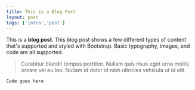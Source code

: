 ```yaml
---
title: This is a Blog Post
layout: post
tags: ['intro','post']
---
```


This is a **blog post**. This blog post shows a few different types of content that's supported and styled with Bootstrap. Basic typography, images, and code are all supported. 
> Curabitur blandit tempus porttitor.
> Nullam quis risus eget urna mollis ornare vel eu leo.
> Nullam id dolor id nibh ultricies vehicula ut id elit.

``` 
Code goes here 

```
